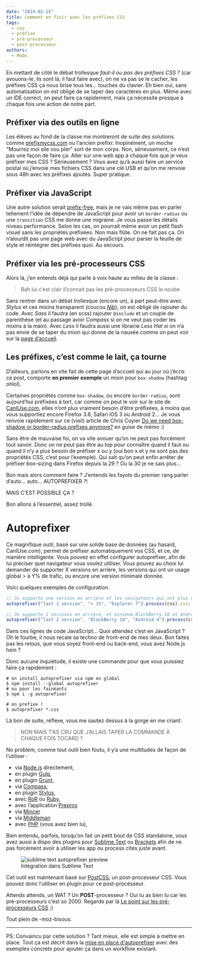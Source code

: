 ```yaml
---
date: "2014-02-25"
title: Comment en finir avec les préfixes CSS
tags:
  - css
  - préfixe
  - pré-processeur
  - post-processeur
authors:
  - MoOx
---
```


En mettant de côté le débat trollesque _faut-il ou pas des préfixes CSS ?_ (car
avouons-le, ils sont là, il faut faire avec), on ne va pas se le cacher, les
préfixes CSS ça nous brise tous les... touches du clavier. Eh bien oui, sans
automatisation on est obligé de se taper des caractères en plus. Même avec un
IDE correct, on peut faire ça rapidement, mais ça nécessite presque à chaque
fois une action de notre part.

## Préfixer via des outils en ligne

Les élèves au fond de la classe me montreront de suite des solutions comme
[prefixmycss.com](http://prefixmycss.com/) ou l'ancien prefixr. Inopinément, un
moche "Mourrez moi sile vou pler" sort de mon corps. Non, sérieusement, ce n’est
pas une façon de faire ça. Aller sur une web app à chaque fois que je veux
préfixer mes CSS ? Sérieusement ? Vous avez qu’à aussi faire un service postal
où j’envoie mes fichiers CSS dans une clé USB et qu’on me renvoie sous 48h avec
les préfixes ajoutés. Super pratique.

## Préfixer via JavaScript

Une autre solution serait [prefix-free](http://leaverou.github.io/prefixfree/),
mais je ne vais même pas en parler tellement l’idée de dépendre de JavaScript
pour avoir un `border-radius` ou une `transition` CSS me donne une migraine. Je
vous passe les détails niveau performance. Selon les cas, on pourrait même avoir
un petit flash visuel sans les propriétés préfixées. Non mais flûte. On ne fait
pas ça. On n’alourdit pas une page web avec du JavaScript pour parser la feuille
de style et réintégrer des préfixes quoi. Au secours.

## Préfixer via les pré-processeurs CSS

Alors là, j’en entends déjà qui parle à voix haute au milieu de la classe :

> Bah lui c’est clair il’connait pas les pré-processeurs CSS le noube

Sans rentrer dans un débat trollesque (encore un), à part peut-être avec
_Stylus_ et ces mixins transparent (coucou
*[Nib](http://visionmedia.github.io/nib/)*), on est obligé de rajouter du code.
Avec _Sass_ il faudra (en scss) rajouter `@include` et un couple de parenthèse
(et au passage avoir _Compass_ si on ne veut pas coder les mixins à la main).
Avec _Less_ il faudra aussi une librairie _Less Hat_ si on n’a pas envie de se
taper du mixin qui donne de la nausée comme on peut voir sur la [page
d’accueil](http://lesscss.org/).

## Les préfixes, c’est comme le lait, ça tourne

D’ailleurs, parlons en vite fait de cette page d’accueil qui au jour où j’écris
ce post, comporte <b>en premier exemple</b> un mixin pour `box-shadow` (hashtag
ohlol).

Certaines propriétés comme `box-shadow`, ou encore `border-radius`, sont
aujourd’hui préfixées à tort, car comme on peut le voir sur le site de
[CanIUse.com](http://caniuse.com/), elles n’ont plus vraiment besoin d’être
préfixées, à moins que vous supportiez encore Firefox 3.6, Safari iOS 3 ou
Android 2... Je vous renvoie rapidement sur ce (vieil) article de Chris Coyier
[Do we need box-shadow or border-radius prefixes
anymore?](http://css-tricks.com/do-we-need-box-shadow-prefixes/) en guise de
mémo :)

Sans être de mauvaise foi, on va vite avouer qu’on ne peut pas forcément tout
savoir. Donc on ne peut pas être au top pour connaître quand il faut ou quand il
n’y a plus besoin de préfixer x ou y (oui bon x et y ne sont pas des propriétés
CSS, c’est pour l’exemple). Qui sait qu’on peut enfin arrêter de préfixer
box-sizing dans Firefox depuis la 29 ? Ou la 30 je ne sais plus...

Bon mais alors comment faire ? J’entends les fayots du premier rang parler
d’auto... auto... AUTOPREFIXER ?!

MAIS C’EST POSSIBLE ÇA ?

Bon allons à l’essentiel, assez trollé.

# Autoprefixer

Ce magnifique outil, basé sur une solide base de données (au hasard,
CanIUse.com), permet de préfixer automatiquement vos CSS, et ce, de manière
intelligente. Vous pouvez en effet configurer autoprefixer, afin de lui préciser
quel navigateur vous voulez utiliser. Vous pouvez au choix lui demander de
supporter X versions en arrière, les versions qui ont un usage global > à Y% de
trafic, ou encore une version minimale donnée.

Voici quelques exemples de configuration.

```js
// Je supporte une version en arrière et les navigateurs qui ont plus de 1% de trafic ainsi qu'Internet Explorer 7
autoprefixer("last 1 version", "> 1%", "Explorer 7").process(css).css;

// Je supporte 2 versions en arrière, et minimum BlackBerry 10 et Android 4
autoprefixer("last 2 version", "BlackBerry 10", "Android 4").process(css).css;
```

Dans ces lignes de code JavaScript... Quoi attendez c’est en JavaScript ? Oh le
fourbe, il nous recale sa techno de front-end de mes deux. Bon faites pas les
relous, que vous soyez front-end ou back-end, vous avez Node.js hein ?

Donc aucune inquiétude, il existe une commande pour que vous puissiez faire ça
rapidement :

```console
# on install autoprefixer via npm en global
$ npm install --global autoprefixer
# ou pour les fainéants
$ npm i -g autoprefixer

# on prefixe !
$ autoprefixer *.css
```

Là bon de suite, réflexe, vous me sautez dessus à la gorge en me criant:

> NON MAIS T’AS CRU QUE J’ALLAIS TAPER LA COMMANDE À CHAQUE FOIS TOCARD ?

No problem, comme tout outil bien foutu, il y’a une multitudes de façon de
l’utiliser :

* via [Node.js](https://github.com/ai/autoprefixer#nodejs) directement,
* en plugin [Gulp](https://www.npmjs.org/package/gulp-autoprefixer),
* en plugin [Grunt](https://github.com/ai/autoprefixer#grunt),
* via [Compass](https://github.com/ai/autoprefixer#compass),
* en plugin [Stylus](https://github.com/ai/autoprefixer#stylus),
* avec [RoR](https://github.com/ai/autoprefixer#ruby-on-rails) ou
  [Ruby](https://github.com/ai/autoprefixer#ruby),
* avec l’application [Prepros](https://github.com/ai/autoprefixer#prepros)
* via [Mincer](https://github.com/ai/autoprefixer#mincer)
* via [Middleman](https://github.com/ai/autoprefixer#middleman)
* avec [PHP](https://github.com/ai/autoprefixer#php) (vous avez bien lu),

Bien entendu, parfois, lorsqu’on fait un petit bout de CSS standalone, vous avez
aussi à dispo des plugins pour [Sublime
Text](https://github.com/sindresorhus/sublime-autoprefixer) ou
[Brackets](https://github.com/mikaeljorhult/brackets-autoprefixer) afin de ne
pas forcément avoir à utiliser les app ou process cités juste avant.

<figure>
  <img src="autoprefixer.gif" alt="sublime text autoprefixer preview" />
  <figcaption>Intégration dans Sublime Text</figcaption>
</figure>

Cet outil est maintenant basé sur [PostCSS](https://github.com/ai/postcss), un
post-processeur CSS. Vous pouvez donc l’utiliser en plugin pour ce
post-procésseur.

Attends attends, un WAT ? Un **POST**-processeur ? Oui tu as bien lu car les
pré-processeurs c’est so 2000. Regarde par là [Le point sur les pré-processeurs
CSS](/fr/articles/css/preprocesseurs/) ;)

Tout plein de -moz-bisous.

<hr />

PS: Convaincu par cette solution ? Tant mieux, elle est simple à mettre en
place. Tout ça est décrit dans la [mise en place
d'autoprefixer](/fr/articles/css/autoprefixer/mise-en-place/) avec des exemples
concrets pour ajouter ça dans un workflow existant.
